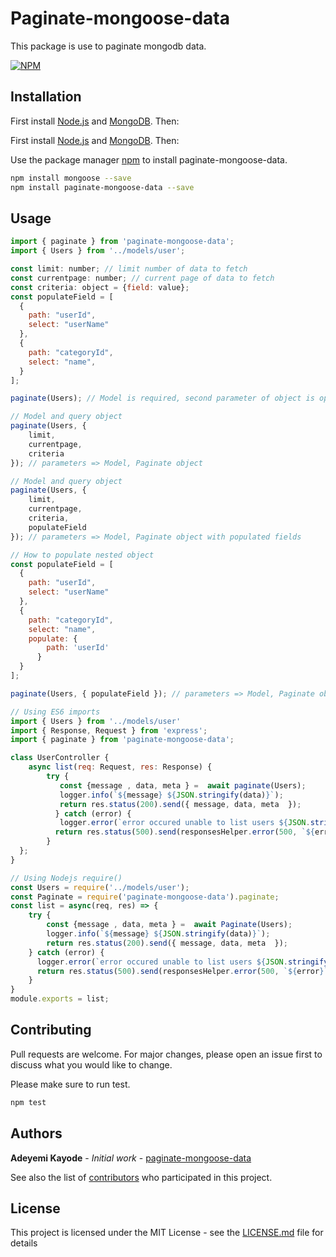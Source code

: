 # Paginate-mongoose-data

This package is use to paginate mongodb data.

[![NPM](https://nodei.co/npm/paginate-mongoose-data.png)](https://nodei.co/npm/paginate-mongoose-data/)

## Installation
First install [Node.js](http://nodejs.org/) and [MongoDB](https://www.mongodb.org/downloads). Then:

First install [Node.js](http://nodejs.org/) and [MongoDB](https://www.mongodb.org/downloads). Then:

Use the package manager [npm](https://www.npmjs.com/package/paginate-mongoose-data) to install paginate-mongoose-data.

```bash
npm install mongoose --save
npm install paginate-mongoose-data --save
```

## Usage
```javascript
import { paginate } from 'paginate-mongoose-data';
import { Users } from '../models/user';

const limit: number; // limit number of data to fetch
const currentpage: number; // current page of data to fetch
const criteria: object = {field: value};
const populateField = [
  {
    path: "userId",
    select: "userName"
  },
  {
    path: "categoryId",
    select: "name",
  }
];

paginate(Users); // Model is required, second parameter of object is optional

// Model and query object
paginate(Users, {
    limit,
    currentpage,
    criteria
}); // parameters => Model, Paginate object

// Model and query object
paginate(Users, {
    limit,
    currentpage,
    criteria,
    populateField
}); // parameters => Model, Paginate object with populated fields
```


```javascript
// How to populate nested object
const populateField = [
  {
    path: "userId",
    select: "userName"
  },
  {
    path: "categoryId",
    select: "name",
    populate: {
        path: 'userId'
      }
  }
];

paginate(Users, { populateField }); // parameters => Model, Paginate object with populated fields
```

```javascript
// Using ES6 imports
import { Users } from '../models/user'
import { Response, Request } from 'express';
import { paginate } from 'paginate-mongoose-data';

class UserController {
    async list(req: Request, res: Response) {
        try {
           const {message , data, meta } =  await paginate(Users);
           logger.info(`${message} ${JSON.stringify(data)}`);
           return res.status(200).send({ message, data, meta  });
          } catch (error) {
           logger.error(`error occured unable to list users ${JSON.stringify(error)}`);
          return res.status(500).send(responsesHelper.error(500, `${error}`));
        }
  };
}
```

```javascript
// Using Nodejs require()
const Users = require('../models/user');
const Paginate = require('paginate-mongoose-data').paginate;
const list = async(req, res) => {
    try {
        const {message , data, meta } =  await Paginate(Users);
        logger.info(`${message} ${JSON.stringify(data)}`);
        return res.status(200).send({ message, data, meta  });
    } catch (error) {
      logger.error(`error occured unable to list users ${JSON.stringify(error)}`);
      return res.status(500).send(responsesHelper.error(500, `${error}`));
    }
}
module.exports = list;
```

## Contributing

Pull requests are welcome. For major changes, please open an issue first to discuss what you would like to change.

Please make sure to run test.

```bash
npm test
```


## Authors

**Adeyemi Kayode** - *Initial work* - [paginate-mongoose-data](https://github.com/karosi12/paginate-mongoose-data)

See also the list of [contributors](https://github.com/karosi12/paginate-mongoose-data/graphs/contributors) who participated in this project.

## License

This project is licensed under the MIT License - see the [LICENSE.md](LICENSE.md) file for details
